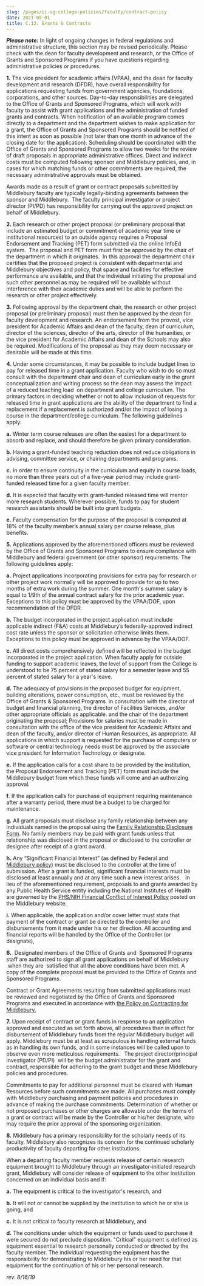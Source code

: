 ```yaml
---
slug: /pages/ii-ug-college-policies/faculty/contract-policy
date: 2021-05-01
title: C.13. Grants & Contracts
---
```

**_Please note:_** In light of ongoing changes in federal regulations and administrative structure, this section may be revised periodically. Please check with the dean for faculty development and research, or the Office of Grants and Sponsored Programs if you have questions regarding administrative policies or procedures.

**1\.** The vice president for academic affairs (VPAA), and the dean for faculty development and research (DFDR), have overall responsibility for applications requesting funds from government agencies, foundations, corporations, and other sources. Day-to-day responsibilities are delegated to the Office of Grants and Sponsored Programs, which will work with faculty to assist with grant applications and the administration of funded grants and contracts. When notification of an available program comes directly to a department and the department wishes to make application for a grant, the Office of Grants and Sponsored Programs should be notified of this intent as soon as possible (not later than one month in advance of the closing date for the application). Scheduling should be coordinated with the Office of Grants and Sponsored Programs to allow two weeks for the review of draft proposals in appropriate administrative offices. Direct and indirect costs must be computed following sponsor and Middlebury policies, and, in cases for which matching funds or other commitments are required, the necessary administrative approvals must be obtained.

Awards made as a result of grant or contract proposals submitted by Middlebury faculty are typically legally-binding agreements between the sponsor and Middlebury.  The faculty principal investigator or project director (PI/PD) has responsibility for carrying out the approved project on behalf of Middlebury.

**2\.** Each research or other project proposal (or preliminary proposal that include an estimated budget or commitment of academic year time or institutional resources) to an outside agency requires a Proposal Endorsement and Tracking (PET) form submitted via the online InfoEd system.  The proposal and PET form must first be approved by the chair of the department in which it originates.  In this approval the department chair certifies that the proposed project is consistent with departmental and Middlebury objectives and policy, that space and facilities for effective performance are available, and that the individual initiating the proposal and such other personnel as may be required will be available without interference with their academic duties and will be able to perform the research or other project effectively.

**3\.** Following approval by the department chair, the research or other project proposal (or preliminary proposal) must then be approved by the dean for faculty development and research. An endorsement from the provost, vice president for Academic Affairs and dean of the faculty, dean of curriculum, director of the sciences, director of the arts, director of the humanities, or the vice president for Academic Affairs and dean of the Schools may also be required. Modifications of the proposal as they may deem necessary or desirable will be made at this time.

**4**. Under some circumstances, it may be possible to include budget lines to pay for released time in a grant application. Faculty who wish to do so must consult with the department chair and dean of curriculum early in the grant conceptualization and writing process so the dean may assess the impact of a reduced teaching load  on department and college curriculum. The primary factors in deciding whether or not to allow inclusion of requests for released time in grant applications are the ability of the department to find a replacement if a replacement is authorized and/or the impact of losing a course in the department/college curriculum. The following guidelines apply:

**a.** Winter term course releases are often the easiest for a department to absorb and replace, and should therefore be given primary consideration.

**b.** Having a grant-funded teaching reduction does not reduce obligations in advising, committee service, or chairing departments and programs.

**c.** In order to ensure continuity in the curriculum and equity in course loads, no more than three years out of a five-year period may include grant-funded released time for a given faculty member.

**d.** It is expected that faculty with grant-funded released time will mentor more research students. Wherever possible, funds to pay for student research assistants should be built into grant budgets.

**e.** Faculty compensation for the purpose of the proposal is computed at 18% of the faculty member’s annual salary per course release, plus benefits.

**5\.** Applications approved by the aforementioned officers must be reviewed by the Office of Grants and Sponsored Programs to ensure compliance with Middlebury and federal government (or other sponsor) requirements. The following guidelines apply:

**a.** Project applications incorporating provisions for extra pay for research or other project work normally will be approved to provide for up to two months of extra work during the summer. One month's summer salary is equal to 1/9th of the annual contract salary for the prior academic year.  Exceptions to this policy must be approved by the VPAA/DOF, upon recommendation of the DFDR.

**b.** The budget incorporated in the project application must include applicable indirect (F&A) costs at Middlebury’s federally-approved indirect cost rate unless the sponsor or solicitation otherwise limits them.  Exceptions to this policy must be approved in advance by the VPAA/DOF.

**c.** All direct costs comprehensively defined will be reflected in the budget incorporated in the project application. When faculty apply for outside funding to support academic leaves, the level of support from the College is understood to be 75 percent of stated salary for a semester leave and 55 percent of stated salary for a year's leave.

**d.** The adequacy of provisions in the proposed budget for equipment, building alterations, power consumption, etc., must be reviewed by the Office of Grants & Sponsored Programs  in consultation with the director of budget and financial planning, the director of Facilities Services, and/or other appropriate officials as applicable. and the chair of the department originating the proposal; Provisions for salaries must be made in consultation with the office of the vice president for Academic Affairs and dean of the faculty, and/or director of Human Resources, as appropriate. All applications in which support is requested for the purchase of computers or software or central technology needs must be approved by the associate vice president for Information Technology or designate.

**e.** If the application calls for a cost share to be provided by the institution, the Proposal Endorsement and Tracking (PET) form must include the Middlebury budget from which these funds will come and an authorizing approval.

**f**. If the application calls for purchase of equipment requiring maintenance after a warranty period, there must be a budget to be charged for maintenance.

**g.** All grant proposals must disclose any family relationship between any individuals named in the proposal using the [Family Relationship Disclosure Form](https://www.middlebury.edu/media/view/129901/original/Famrel_Jan07_form.doc). No family members may be paid with grant funds unless that relationship was disclosed in the proposal or disclosed to the controller or designee after receipt of a grant award.

**h.** Any “Significant Financial Interest” (as defined by Federal and [Middlebury policy](https://www.middlebury.edu/offices/support/grants/sro/policies/COI/coifull)) must be disclosed to the controller at the time of submission. After a grant is funded, significant financial interests must be disclosed at least annually and at any time such a new interest arises.   In lieu of the aforementioned requirement, proposals to and grants awarded by any Public Health Service entity including the National Institutes of Health are governed by the [PHS/NIH Financial Conflict of Interest Policy](https://www.middlebury.edu/offices/support/grants/sro/policies/phs-fcoi) posted on the Middlebury website.

**i.** When applicable, the application and/or cover letter must state that payment of the contract or grant be directed to the controller and disbursements from it made under his or her direction. All accounting and financial reports will be handled by the Office of the Controller (or designate),

**6\.**  Designated members of the Office of Grants and  Sponsored Programs staff are authorized to sign all grant applications on behalf of Middlebury  when they are  satisfied that all the above conditions have been met. A copy of the complete proposal must be provided to the Office of Grants and Sponsored Programs.

Contract or Grant Agreements resulting from submitted applications must be reviewed and negotiated by the Office of Grants and Sponsored Programs and executed in accordance with [the Policy on Contracting for Middlebury.](https://www.middlebury.edu/offices/administration/vpfin/finance-office/bsnsvcs/contracting/policies/contracting-policy)

**7\.** Upon receipt of contract or grant funds in response to an application approved and executed as set forth above, all procedures then in effect for disbursement of Middlebury funds from the regular Middlebury budget will apply. Middlebury must be at least as scrupulous in handling external funds as in handling its own funds, and in some instances will be called upon to observe even more meticulous requirements.   The project director/principal investigator (PD/PI)  will be the budget administrator for the grant and contract, responsible for adhering to the grant budget and these Middlebury policies and procedures.

Commitments to pay for additional personnel must be cleared with Human Resources before such commitments are made. All purchases must comply with Middlebury purchasing and payment policies and procedures in advance of making the purchase commitments. Determination of whether or not proposed purchases or other charges are allowable under the terms of a grant or contract will be made by the Controller or his/her designate, who may require the prior approval of the sponsoring organization.

**8\.** Middlebury has a primary responsibility for the scholarly needs of its faculty. Middlebury also recognizes its concern for the continued scholarly productivity of faculty departing for other institutions.

When a departing faculty member requests release of certain research equipment brought to Middlebury through an investigator-initiated research grant, Middlebury will consider release of equipment to the other institution concerned on an individual basis and if:

**a.** The equipment is critical to the investigator's research, and

**b.** It will not or cannot be supplied by the institution to which he or she is going, and

**c.** It is not critical to faculty research at Middlebury, and

**d.** The conditions under which the equipment or funds used to purchase it were secured do not preclude disposition. "Critical" equipment is defined as equipment essential to research personally conducted or directed by the faculty member. The individual requesting the equipment has the responsibility for demonstrating to Middlebury his or her need for that equipment for the continuation of his or her personal research.

_rev. 8/16/19_